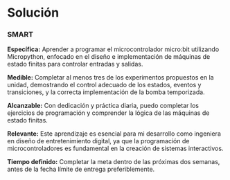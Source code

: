 # Solución

### SMART 

**Específica:** Aprender a programar el microcontrolador micro:bit utilizando Micropython, enfocado en el diseño e implementación de máquinas de estado finitas para controlar entradas y salidas.

**Medible:** Completar al menos tres de los experimentos propuestos en la unidad, demostrando el control adecuado de los estados, eventos y transiciones, y la correcta implementación de la bomba temporizada.

**Alcanzable:** Con dedicación y práctica diaria, puedo completar los ejercicios de programación y comprender la lógica de las máquinas de estado finitas.

**Relevante:** Este aprendizaje es esencial para mi desarrollo como ingeniera en diseño de entretenimiento digital, ya que la programación de microcontroladores es fundamental en la creación de sistemas interactivos.

**Tiempo definido:** Completar la meta dentro de las próximas dos semanas, antes de la fecha límite de entrega preferiblemente.
